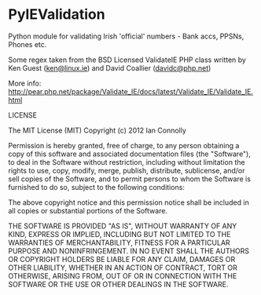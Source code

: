 PyIEValidation
==============

Python module for validating Irish 'official' numbers - Bank accs, PPSNs, Phones etc.

Some regex taken from the BSD Licensed ValidateIE PHP class written by Ken Guest (ken@linux.ie) and David Coallier (davidc@php.net)

More info: http://pear.php.net/package/Validate_IE/docs/latest/Validate_IE/Validate_IE.html


LICENSE

The MIT License (MIT)
Copyright (c) 2012 Ian Connolly

Permission is hereby granted, free of charge, to any person obtaining a copy of this software and associated documentation files (the "Software"), to deal in the Software without restriction, including without limitation the rights to use, copy, modify, merge, publish, distribute, sublicense, and/or sell copies of the Software, and to permit persons to whom the Software is furnished to do so, subject to the following conditions:

The above copyright notice and this permission notice shall be included in all copies or substantial portions of the Software.

THE SOFTWARE IS PROVIDED "AS IS", WITHOUT WARRANTY OF ANY KIND, EXPRESS OR IMPLIED, INCLUDING BUT NOT LIMITED TO THE WARRANTIES OF MERCHANTABILITY, FITNESS FOR A PARTICULAR PURPOSE AND NONINFRINGEMENT. IN NO EVENT SHALL THE AUTHORS OR COPYRIGHT HOLDERS BE LIABLE FOR ANY CLAIM, DAMAGES OR OTHER LIABILITY, WHETHER IN AN ACTION OF CONTRACT, TORT OR OTHERWISE, ARISING FROM, OUT OF OR IN CONNECTION WITH THE SOFTWARE OR THE USE OR OTHER DEALINGS IN THE SOFTWARE.
